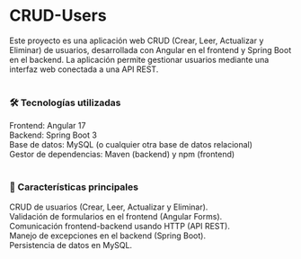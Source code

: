 <h1>CRUD-Users </h1> 
Este proyecto es una aplicación web CRUD (Crear, Leer, Actualizar y Eliminar) de usuarios, desarrollada con Angular en el frontend y Spring Boot en el backend. La aplicación permite gestionar usuarios mediante una interfaz web conectada a una API REST.
<br> <br>
<h3>🛠️ Tecnologías utilizadas </h3> 
Frontend: Angular 17<br>
Backend: Spring Boot 3<br> 
Base de datos: MySQL (o cualquier otra base de datos relacional)<br>
Gestor de dependencias: Maven (backend) y npm (frontend)<br> <br>
<h3>🚀 Características principales </h1> 
CRUD de usuarios (Crear, Leer, Actualizar y Eliminar).    <br>
Validación de formularios en el frontend (Angular Forms).  <br>
Comunicación frontend-backend usando HTTP (API REST).  <br>
Manejo de excepciones en el backend (Spring Boot).  <br>
Persistencia de datos en MySQL.  <br>
